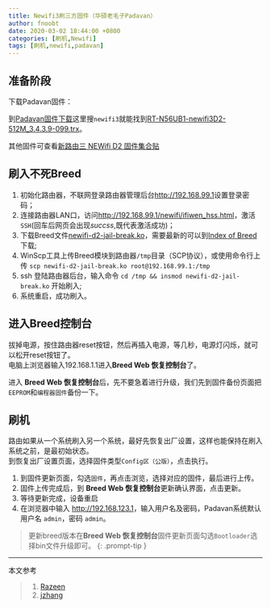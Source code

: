 ```yaml
---
title: Newifi3刷三方固件（华硕老毛子Padavan）
author: fnoobt
date: 2020-03-02 18:44:00 +0800
categories: [刷机,Newifi]
tags: [刷机,newifi,padavan]
---
```


## 准备阶段

下载Padavan固件：

到[Padavan固件下载](https://opt.cn2qq.com/padavan/)这里搜`newifi3`就能找到[RT-N56UB1-newifi3D2-512M_3.4.3.9-099.trx](https://opt.cn2qq.com/padavan/RT-N56UB1-newifi3D2-512M_3.4.3.9-099.trx)。

其他固件可查看[新路由三 NEWifi D2 固件集合贴](https://www.right.com.cn/forum/forum.php?mod=viewthread&tid=658359&page=1&extra=#pid3990638)

## 刷入不死Breed

1. 初始化路由器，不联网登录路由器管理后台<http://192.168.99.1>设置登录密码；
2. 连接路由器LAN口，访问<http://192.168.99.1/newifi/ifiwen_hss.html>，激活`SSH`(回车后网页会出现*succss*,既代表激活成功)；
3. 下载Breed文件[newifi-d2-jail-break.ko](https://s.razeen.cn/firmwares/newifi-d2-jail-break.ko)，需要最新的可以到[Index of Breed](https://breed.hackpascal.net/)下载;
4. WinScp工具上传Breed模块到路由器`/tmp`目录（SCP协议），或使用命令行上传 `scp newifi-d2-jail-break.ko root@192.168.99.1:/tmp`
5. ssh 登陆路由器后台，输入命令 `cd /tmp && insmod newifi-d2-jail-break.ko` 开始刷入;
6. 系统重启，成功刷入。

## 进入Breed控制台
拔掉电源，按住路由器reset按钮，然后再插入电源，等几秒，电源灯闪烁，就可以松开reset按钮了。  
电脑上浏览器输入192.168.1.1进入**Breed Web 恢复控制台**了。

进入 **Breed Web 恢复控制台**后，先不要急着进行升级，我们先到<kbd>固件备份</kbd>页面把`EEPROM`和`编程器固件`备份一下。

## 刷机

路由如果从一个系统刷入另一个系统，最好先恢复出厂设置，这样也能保持在刷入系统之前，是最初始状态。  
到<kbd>恢复出厂设置</kbd>页面，选择固件类型`Config区（公版）`，点击<kbd>执行</kbd>。

1. 到<kbd>固件更新</kbd>页面，勾选`固件`，再点击<kbd>浏览</kbd>，选择对应的固件，最后进行<kbd>上传</kbd>。
2. 固件上传完成后，到 **Breed Web 恢复控制台**更新确认界面，点击<kbd>更新</kbd>。
3. 等待更新完成，设备重启
4. 在浏览器中输入 <http://192.168.123.1>，输入用户名及密码，Padavan系统默认用户名 `admin`，密码 `admin`。

>更新breed版本在**Breed Web 恢复控制台**<kbd>固件更新</kbd>页面勾选`Bootloader`选择bin文件升级即可。
{: .prompt-tip }

****

本文参考

> 1. [Razeen](https://razeen.me/posts/start-use-newifi3/)
> 2. [jzhang](https://www.jianshu.com/p/6629e5e23274)